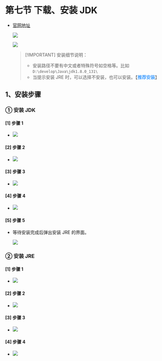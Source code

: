 # 第七节 下载、安装 JDK

- [官网地址](https://www.oracle.com/java/technologies/downloads/)

  ![](https://raw.githubusercontent.com/wehome-h/typora-images-repository/main/images/20240413153457.png)

  ![](https://raw.githubusercontent.com/wehome-h/typora-images-repository/main/images/20240413153517.png)

  > [!IMPORTANT] 安装细节说明：
  > - 安装路径不要有中文或者特殊符号如空格等。比如 `D:\develop\Java\jdk1.8.0_131\`
  > - 当提示安装 JRE 时，可以选择不安装，也可以安装。【<strong style="color: #409EFF;">推荐安装</strong>】

## 1、安装步骤

### ① 安装 JDK

#### [1] 步骤 1

- ![](https://raw.githubusercontent.com/wehome-h/typora-images-repository/main/images/20240413154824.png)

#### [2] 步骤 2

- ![](https://raw.githubusercontent.com/wehome-h/typora-images-repository/main/images/20240413155134.png)

#### [3] 步骤 3

- ![](https://raw.githubusercontent.com/wehome-h/typora-images-repository/main/images/20240413155200.png)

#### [4] 步骤 4

- ![](https://raw.githubusercontent.com/wehome-h/typora-images-repository/main/images/20240413155222.png)

#### [5] 步骤 5

- 等待安装完成后弹出安装 JRE 的界面。

  ![](https://raw.githubusercontent.com/wehome-h/typora-images-repository/main/images/20240413155310.png)

### ② 安装 JRE

#### [1] 步骤 1

- ![](https://raw.githubusercontent.com/wehome-h/typora-images-repository/main/images/20240413155630.png)

#### [2] 步骤 2

- ![](https://raw.githubusercontent.com/wehome-h/typora-images-repository/main/images/20240413155649.png)

#### [3] 步骤 3

- ![](https://raw.githubusercontent.com/wehome-h/typora-images-repository/main/images/20240413155721.png)

#### [4] 步骤 4

- ![](https://raw.githubusercontent.com/wehome-h/typora-images-repository/main/images/20240413155745.png)
